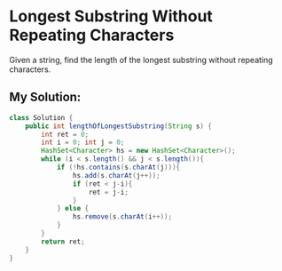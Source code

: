# Longest Substring Without Repeating Characters

Given a string, find the length of the longest substring without repeating characters.

## My Solution:

```Java
class Solution {
    public int lengthOfLongestSubstring(String s) {
        int ret = 0;
        int i = 0; int j = 0;
        HashSet<Character> hs = new HashSet<Character>();
        while (i < s.length() && j < s.length()){
            if (!hs.contains(s.charAt(j))){
                hs.add(s.charAt(j++));
                if (ret < j-i){
                    ret = j-i;
                }
            } else {
                hs.remove(s.charAt(i++));
            }
        }
        return ret;
    }
}
```